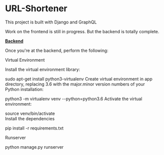 # URL-Shortener
This project is built with Django and GraphQL

Work on the frontend is still in progress. But the backend is totally complete.

**[Backend](https://github.com/edeediong/URL-Shortener/tree/master/backend)**

Once you're at the backend, perform the following:

Virtual Environment

Install the virtual environment library:

sudo apt-get install python3-virtualenv
Create virtual environment in app directory, replacing 3.6 with the major.minor version numbers of your Python installation:

  python3 -m virtualenv venv --python=python3.6 
Activate the virtual environment:

  source venv/bin/activate  
Install the dependencies

  pip install -r requirements.txt

Runserver

  python manage.py runserver  
